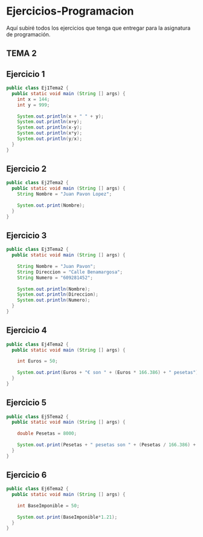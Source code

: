 # Ejercicios-Programacion
Aquí subiré todos los ejercicios que tenga que entregar para la asignatura de programación.

## TEMA 2

## Ejercicio 1

```java
public class Ej1Tema2 {
  public static void main (String [] args) {
    int x = 144;
    int y = 999;
    
    System.out.println(x + " " + y);
    System.out.println(x+y);
    System.out.println(x-y);
    System.out.println(x*y);
    System.out.println(y/x);
  }
}
```

## Ejercicio 2

```java
public class Ej2Tema2 {
  public static void main (String [] args) {
    String Nombre = "Juan Pavon Lopez";
    
    System.out.print(Nombre);
  }
}
```

## Ejercicio 3 

```java
public class Ej3Tema2 {
  public static void main (String [] args) {
  
    String Nombre = "Juan Pavon";
    String Direccion = "Calle Benamargosa";
    String Numero = "609281452";
    
    System.out.println(Nombre);
    System.out.println(Direccion);
    System.out.println(Numero);
  }
}
```

## Ejercicio 4

```java
public class Ej4Tema2 {
  public static void main (String [] args) {
  
    int Euros = 50;
    
    System.out.print(Euros + "€ son " + (Euros * 166.386) + " pesetas");
  }
}
```

## Ejercicio 5

```java
public class Ej5Tema2 {
  public static void main (String [] args) {
  
    double Pesetas = 8000;
    
    System.out.print(Pesetas + " pesetas son " + (Pesetas / 166.386) + "€");
  }
}
```

## Ejercicio 6

```java
public class Ej6Tema2 {
  public static void main (String [] args) {
  
    int BaseImponible = 50;
    
    System.out.print(BaseImponible*1.21);
  }
}
```











